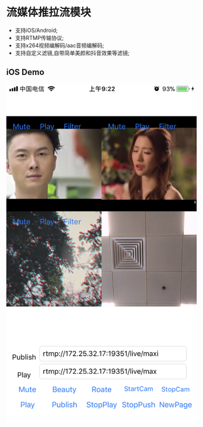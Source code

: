 # 流媒体推拉流模块

- 支持iOS/Android;
- 支持RTMP传输协议;
- 支持x264视频编解码/aac音频编解码;
- 支持自定义滤镜,自带简单美颜和抖音效果等滤镜;

## iOS Demo
![](https://github.com/KingsleyYau/LiveClient/blob/master/res/IMG_iOS_1.PNG?raw=true)
